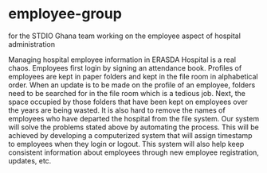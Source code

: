 employee-group
==============

for the STDIO Ghana team working on the employee aspect of hospital administration

Managing hospital employee information in ERASDA Hospital is a real chaos. Employees first login by signing an attendance book. Profiles of employees are kept in paper folders and kept in the file room in alphabetical order. When an update is to be made on the profile of an employee, folders need to be searched for in the file room which is a tedious job. Next, the space occupied by those folders that have been kept on employees over the years are being wasted. It is also hard to remove the names of employees who have departed the hospital from the file system. Our system will solve the problems stated above by automating the process. This will be achieved by developing a computerized system that will assign timestamp to employees when they login or logout. This system will also help keep consistent information about employees through new employee registration, updates, etc. 

